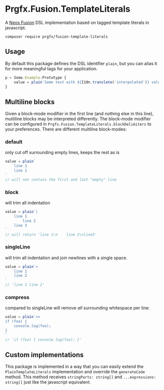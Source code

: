 # Prgfx.Fusion.TemplateLiterals

A [Neos Fusion](https://github.com/neos/typoscript) DSL implementation based on tagged template literals in javascript.

```
composer require prgfx/fusion-template-literals
```

## Usage
By default this package defines the DSL identifier `plain`, but you can alias it for more meaningful tags for your application.
```js
p = Some.Example:Prototype {
    value = plain`Some text with ${I18n.translate('interpolated')} values`
}
```

## Multiline blocks
Given a block-mode modifier in the first line (and nothing else in this line), multiline blocks may be interpreted differently.
The block-mode modifier can be configured in `Prgfx.Fusion.TemplateLiterals.blockDelimiters` to your preferences.
There are different multiline block-modes:

### default
only cut off surrounding empty lines, keeps the rest as is
```js
value = plain`
    line 1
    line 2
`
// will not contain the first and last "empty" line
```

### block
will trim all indentation
```js
value = plain`|
    line 1
        line 2
    line 3
`
// will return 'line 1\n    line 2\nline3'
```

### singleLine
will trim all indentation and join newlines with a single space.
```js
value = plain`>
    line 1
    line 2
`
// 'line 1 line 2'
```

### compress
compared to singleLine will remove *all* surrounding whitespace per line:
```js
value = plain`>>
if (foo) {
    console.log(foo);
}
`
// 'if (foo) { console.log(foo); }'
```

## Custom implementations
This package is implemented in a way that you can easily extend the `PlainTemplateLiterals` implementation and override the `generateCode` method.
This method receives `stringParts: string[]` and `...expressions: string[]` just like the javascript equivalent.
